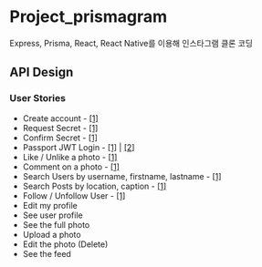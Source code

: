 # **Project_prismagram**

Express, Prisma, React, React Native를 이용해 인스타그램 클론 코딩

## **API Design**

### User Stories

- Create account - [[1]](https://github.com/fullyalive/project_prismagram/commit/774930d781c929dcf386fa2fa307dc8f6c16a9bb)
- Request Secret - [[1]](https://github.com/fullyalive/project_prismagram/commit/d4446044d0348ed28f40f7501ae1bac2d0dd9091)
- Confirm Secret - [[1]](https://github.com/fullyalive/project_prismagram/commit/15e4297c97493888f8d55f920aacc7f119667bb9)
- Passport JWT Login - [[1]](https://github.com/fullyalive/project_prismagram/commit/abe24851fd5584a3e57d396e1e849023d222d784) | [[2]](https://github.com/fullyalive/project_prismagram/commit/ecc5b084d3f1cd127ded89daf0d27e0d37298c12)
- Like / Unlike a photo - [[1]](https://github.com/fullyalive/project_prismagram/commit/b7d03f229c3cd38bf6d81e2693af3620e508fe4a)
- Comment on a photo - [[1]](https://github.com/fullyalive/project_prismagram/commit/ec6872ee712d5818c6b5bef4c7fb3c21aa693b3f)
- Search Users by username, firstname, lastname - [[1]](https://github.com/fullyalive/project_prismagram/commit/1262b46fa6e840b622fc0da0aa5db7f62aaee023)
- Search Posts by location, caption - [[1]](https://github.com/fullyalive/project_prismagram/commit/6bb8ab6a0c5f39bea5e497f8aa1cd556f6282310)
- Follow / Unfollow User - [[1]](https://github.com/fullyalive/project_prismagram/commit/7c2fca32bd638ee19b98abe4b51e020b8fc1239b)
- Edit my profile
- See user profile
- See the full photo
- Upload a photo
- Edit the photo (Delete)
- See the feed
